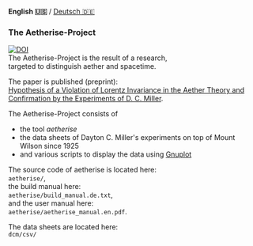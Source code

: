 **English 🇺🇸️** / [Deutsch 🇩🇪️](README.de.md)

### The Aetherise-Project

[![DOI](https://zenodo.org/badge/DOI/10.5281/zenodo.5801979.svg)](https://doi.org/10.5281/zenodo.5801979)  
The Aetherise-Project is the result of a research,  
targeted to distinguish aether and spacetime.


The paper is published (preprint):  
[Hypothesis of a Violation of Lorentz Invariance in the Aether Theory and Confirmation by the Experiments of D. C. Miller](https://vixra.org/abs/2109.0142).

The Aetherise-Project consists of
- the tool *aetherise*
- the data sheets of Dayton C. Miller's experiments on top of Mount Wilson since 1925
- and various scripts to display the data using [Gnuplot](http://www.gnuplot.info)

The source code of aetherise is located here:  
`aetherise/`,  
the build manual here:  
`aetherise/build_manual.de.txt`,  
and the user manual here:  
`aetherise/aetherise_manual.en.pdf`.

The data sheets are located here:  
`dcm/csv/`

